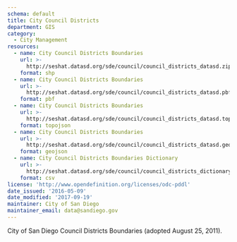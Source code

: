 ```yaml
---
schema: default
title: City Council Districts
department: GIS
category:
  - City Management
resources:
  - name: City Council Districts Boundaries
    url: >-
      http://seshat.datasd.org/sde/council/council_districts_datasd.zip
    format: shp
  - name: City Council Districts Boundaries
    url: >-
      http://seshat.datasd.org/sde/council/council_districts_datasd.pbf
    format: pbf
  - name: City Council Districts Boundaries
    url: >-
      http://seshat.datasd.org/sde/council/council_districts_datasd.topojson
    format: topojson
  - name: City Council Districts Boundaries
    url: >-
      http://seshat.datasd.org/sde/council/council_districts_datasd.geojson
    format: geojson
  - name: City Council Districts Boundaries Dictionary
    url: >-
      http://seshat.datasd.org/sde/council/council_districts_dictionary_datasd.csv
    format: csv
license: 'http://www.opendefinition.org/licenses/odc-pddl'
date_issued: '2016-05-09'
date_modified: '2017-09-19'
maintainer: City of San Diego
maintainer_email: data@sandiego.gov
---
```

City of San Diego Council Districts Boundaries (adopted August 25, 2011).
